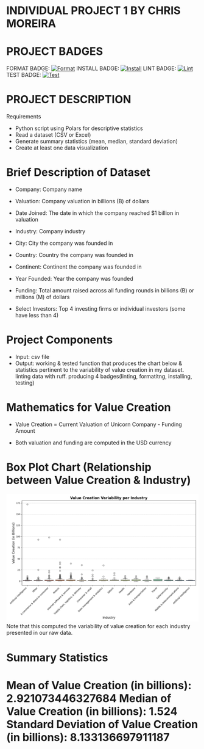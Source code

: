 # INDIVIDUAL PROJECT 1 BY CHRIS MOREIRA

# PROJECT BADGES
FORMAT BADGE: [![Format](https://github.com/nogibjj/chris_moreira_individual_1/actions/workflows/format.yml/badge.svg)](https://github.com/nogibjj/chris_moreira_individual_1/actions/workflows/format.yml)
INSTALL BADGE: [![Install](https://github.com/nogibjj/chris_moreira_individual_1/actions/workflows/install.yml/badge.svg)](https://github.com/nogibjj/chris_moreira_individual_1/actions/workflows/install.yml)
LINT BADGE: [![Lint](https://github.com/nogibjj/chris_moreira_individual_1/actions/workflows/lint.yml/badge.svg)](https://github.com/nogibjj/chris_moreira_individual_1/actions/workflows/lint.yml)
TEST BADGE: [![Test](https://github.com/nogibjj/chris_moreira_individual_1/actions/workflows/test.yml/badge.svg)](https://github.com/nogibjj/chris_moreira_individual_1/actions/workflows/test.yml)

# PROJECT DESCRIPTION
Requirements
- Python script using Polars for descriptive statistics
- Read a dataset (CSV or Excel)
- Generate summary statistics (mean, median, standard deviation)
- Create at least one data visualization

# Brief Description of Dataset


- Company: Company name

- Valuation: Company valuation in billions (B) of dollars

- Date Joined: The date in which the company reached $1 billion in valuation

- Industry: Company industry

- City: City the company was founded in

- Country: Country the company was founded in

- Continent: Continent the company was founded in

- Year Founded: Year the company was founded

- Funding: Total amount raised across all funding rounds in billions (B) or millions (M) of dollars

- Select Investors: Top 4 investing firms or individual investors (some have less than 4)


# Project Components
- Input: csv file 
- Output: working & tested function that produces the chart below & statistics pertinent to the variability of value creation in my dataset. linting data with ruff. producing 4 badges(linting, formatitng, installing, testing)

# Mathematics for Value Creation 

- Value Creation = Current Valuation of Unicorn Company - Funding Amount

- Both valuation and funding are computed in the USD currency 



# Box Plot Chart (Relationship between Value Creation & Industry)
![alt text](value_creation_boxplot.png)
Note that this computed the variability of value creation for each industry presented in our raw data. 

# Summary Statistics
Mean of Value Creation (in billions): 2.921073446327684
Median of Value Creation (in billions): 1.524
Standard Deviation of Value Creation (in billions): 8.133136697911187
=======
